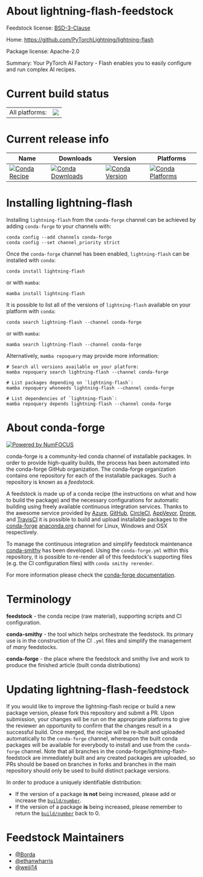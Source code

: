 About lightning-flash-feedstock
===============================

Feedstock license: [BSD-3-Clause](https://github.com/conda-forge/lightning-flash-feedstock/blob/main/LICENSE.txt)

Home: https://github.com/PyTorchLightning/lightning-flash

Package license: Apache-2.0

Summary: Your PyTorch AI Factory - Flash enables you to easily configure and run complex AI recipes.

Current build status
====================


<table><tr><td>All platforms:</td>
    <td>
      <a href="https://dev.azure.com/conda-forge/feedstock-builds/_build/latest?definitionId=13698&branchName=main">
        <img src="https://dev.azure.com/conda-forge/feedstock-builds/_apis/build/status/lightning-flash-feedstock?branchName=main">
      </a>
    </td>
  </tr>
</table>

Current release info
====================

| Name | Downloads | Version | Platforms |
| --- | --- | --- | --- |
| [![Conda Recipe](https://img.shields.io/badge/recipe-lightning--flash-green.svg)](https://anaconda.org/conda-forge/lightning-flash) | [![Conda Downloads](https://img.shields.io/conda/dn/conda-forge/lightning-flash.svg)](https://anaconda.org/conda-forge/lightning-flash) | [![Conda Version](https://img.shields.io/conda/vn/conda-forge/lightning-flash.svg)](https://anaconda.org/conda-forge/lightning-flash) | [![Conda Platforms](https://img.shields.io/conda/pn/conda-forge/lightning-flash.svg)](https://anaconda.org/conda-forge/lightning-flash) |

Installing lightning-flash
==========================

Installing `lightning-flash` from the `conda-forge` channel can be achieved by adding `conda-forge` to your channels with:

```
conda config --add channels conda-forge
conda config --set channel_priority strict
```

Once the `conda-forge` channel has been enabled, `lightning-flash` can be installed with `conda`:

```
conda install lightning-flash
```

or with `mamba`:

```
mamba install lightning-flash
```

It is possible to list all of the versions of `lightning-flash` available on your platform with `conda`:

```
conda search lightning-flash --channel conda-forge
```

or with `mamba`:

```
mamba search lightning-flash --channel conda-forge
```

Alternatively, `mamba repoquery` may provide more information:

```
# Search all versions available on your platform:
mamba repoquery search lightning-flash --channel conda-forge

# List packages depending on `lightning-flash`:
mamba repoquery whoneeds lightning-flash --channel conda-forge

# List dependencies of `lightning-flash`:
mamba repoquery depends lightning-flash --channel conda-forge
```


About conda-forge
=================

[![Powered by
NumFOCUS](https://img.shields.io/badge/powered%20by-NumFOCUS-orange.svg?style=flat&colorA=E1523D&colorB=007D8A)](https://numfocus.org)

conda-forge is a community-led conda channel of installable packages.
In order to provide high-quality builds, the process has been automated into the
conda-forge GitHub organization. The conda-forge organization contains one repository
for each of the installable packages. Such a repository is known as a *feedstock*.

A feedstock is made up of a conda recipe (the instructions on what and how to build
the package) and the necessary configurations for automatic building using freely
available continuous integration services. Thanks to the awesome service provided by
[Azure](https://azure.microsoft.com/en-us/services/devops/), [GitHub](https://github.com/),
[CircleCI](https://circleci.com/), [AppVeyor](https://www.appveyor.com/),
[Drone](https://cloud.drone.io/welcome), and [TravisCI](https://travis-ci.com/)
it is possible to build and upload installable packages to the
[conda-forge](https://anaconda.org/conda-forge) [anaconda.org](https://anaconda.org/)
channel for Linux, Windows and OSX respectively.

To manage the continuous integration and simplify feedstock maintenance
[conda-smithy](https://github.com/conda-forge/conda-smithy) has been developed.
Using the ``conda-forge.yml`` within this repository, it is possible to re-render all of
this feedstock's supporting files (e.g. the CI configuration files) with ``conda smithy rerender``.

For more information please check the [conda-forge documentation](https://conda-forge.org/docs/).

Terminology
===========

**feedstock** - the conda recipe (raw material), supporting scripts and CI configuration.

**conda-smithy** - the tool which helps orchestrate the feedstock.
                   Its primary use is in the construction of the CI ``.yml`` files
                   and simplify the management of *many* feedstocks.

**conda-forge** - the place where the feedstock and smithy live and work to
                  produce the finished article (built conda distributions)


Updating lightning-flash-feedstock
==================================

If you would like to improve the lightning-flash recipe or build a new
package version, please fork this repository and submit a PR. Upon submission,
your changes will be run on the appropriate platforms to give the reviewer an
opportunity to confirm that the changes result in a successful build. Once
merged, the recipe will be re-built and uploaded automatically to the
`conda-forge` channel, whereupon the built conda packages will be available for
everybody to install and use from the `conda-forge` channel.
Note that all branches in the conda-forge/lightning-flash-feedstock are
immediately built and any created packages are uploaded, so PRs should be based
on branches in forks and branches in the main repository should only be used to
build distinct package versions.

In order to produce a uniquely identifiable distribution:
 * If the version of a package **is not** being increased, please add or increase
   the [``build/number``](https://docs.conda.io/projects/conda-build/en/latest/resources/define-metadata.html#build-number-and-string).
 * If the version of a package **is** being increased, please remember to return
   the [``build/number``](https://docs.conda.io/projects/conda-build/en/latest/resources/define-metadata.html#build-number-and-string)
   back to 0.

Feedstock Maintainers
=====================

* [@Borda](https://github.com/Borda/)
* [@ethanwharris](https://github.com/ethanwharris/)
* [@weiji14](https://github.com/weiji14/)

